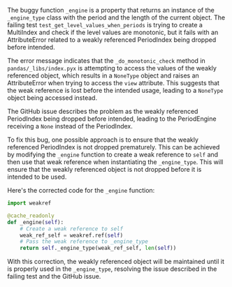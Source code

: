 The buggy function `_engine` is a property that returns an instance of the `_engine_type` class with the period and the length of the current object. The failing test `test_get_level_values_when_periods` is trying to create a MultiIndex and check if the level values are monotonic, but it fails with an AttributeError related to a weakly referenced PeriodIndex being dropped before intended.

The error message indicates that the `_do_monotonic_check` method in `pandas/_libs/index.pyx` is attempting to access the values of the weakly referenced object, which results in a `NoneType` object and raises an AttributeError when trying to access the `view` attribute. This suggests that the weak reference is lost before the intended usage, leading to a `NoneType` object being accessed instead.

The GitHub issue describes the problem as the weakly referenced PeriodIndex being dropped before intended, leading to the PeriodEngine receiving a `None` instead of the PeriodIndex.

To fix this bug, one possible approach is to ensure that the weakly referenced PeriodIndex is not dropped prematurely. This can be achieved by modifying the `_engine` function to create a weak reference to `self` and then use that weak reference when instantiating the `_engine_type`. This will ensure that the weakly referenced object is not dropped before it is intended to be used.

Here's the corrected code for the `_engine` function:

```python
import weakref

@cache_readonly
def _engine(self):
    # Create a weak reference to self
    weak_ref_self = weakref.ref(self)
    # Pass the weak reference to _engine_type
    return self._engine_type(weak_ref_self, len(self))
```

With this correction, the weakly referenced object will be maintained until it is properly used in the `_engine_type`, resolving the issue described in the failing test and the GitHub issue.